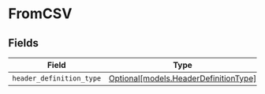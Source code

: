 # FromCSV


## Fields

| Field                                                                      | Type                                                                       | Required                                                                   | Description                                                                |
| -------------------------------------------------------------------------- | -------------------------------------------------------------------------- | -------------------------------------------------------------------------- | -------------------------------------------------------------------------- |
| `header_definition_type`                                                   | [Optional[models.HeaderDefinitionType]](../models/headerdefinitiontype.md) | :heavy_minus_sign:                                                         | N/A                                                                        |
